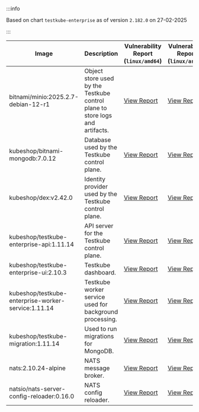 :::info

Based on chart `testkube-enterprise` as of version `2.182.0` on 27-02-2025

:::

| Image | Description | Vulnerability Report (`linux/amd64`) | Vulnerability Report (`linux/arm64`) | Docker Image |
|-------|-------------|----------------------------------------|----------------------------------------|--------------|
| bitnami/minio:2025.2.7-debian-12-r1 | Object store used by the Testkube control plane to store logs and artifacts. | [View Report](./minio-2025.2.7-debian-12-r1_linux_amd64.md) | [View Report](./minio-2025.2.7-debian-12-r1_linux_arm64.md) | [View Image](https://hub.docker.com/layers/bitnami/minio/2025.2.7-debian-12-r1/images/sha256-6200cedfbe0d340913f74f16f93dcd203ec89702c7f120abf45b4bbbea3689cf?context=explore) |
| kubeshop/bitnami-mongodb:7.0.12 | Database used by the Testkube control plane. | [View Report](./bitnami-mongodb-7.0.12_linux_amd64.md) | [View Report](./bitnami-mongodb-7.0.12_linux_arm64.md) | [View Image](https://hub.docker.com/layers/kubeshop/bitnami-mongodb/7.0.12/images/sha256-43aa0e5c2e3eff47a9d82ab89e3d0bdde515b9b64628d328a18342e1facba8aa?context=explore) |
| kubeshop/dex:v2.42.0 | Identity provider used by the Testkube control plane. | [View Report](./dex-v2.42.0_linux_amd64.md) | [View Report](./dex-v2.42.0_linux_arm64.md) | [View Image](https://hub.docker.com/layers/kubeshop/dex/v2.42.0/images/sha256-10dc393947e2d04dd8c0972ccf405e6f47aba0b694af059c94aa9d249d69ae1b?context=explore) |
| kubeshop/testkube-enterprise-api:1.11.14 | API server for the Testkube control plane. | [View Report](./testkube-enterprise-api-1.11.14_linux_amd64.md) | [View Report](./testkube-enterprise-api-1.11.14_linux_arm64.md) | [View Image](https://hub.docker.com/layers/kubeshop/testkube-enterprise-api/1.11.14/images/sha256-21ce461ee8aee02e690abbe23db771dd0e2e81518c08de535ef88004589f8f01?context=explore) |
| kubeshop/testkube-enterprise-ui:2.10.3 | Testkube dashboard. | [View Report](./testkube-enterprise-ui-2.10.3_linux_amd64.md) | [View Report](./testkube-enterprise-ui-2.10.3_linux_arm64.md) | [View Image](https://hub.docker.com/layers/kubeshop/testkube-enterprise-ui/2.10.3/images/sha256-5967fa0c1318e33682a12356dc02e10baa41e05039b3cb5ac2b846e8f5ebf4ad?context=explore) |
| kubeshop/testkube-enterprise-worker-service:1.11.14 | Testkube worker service used for background processing. | [View Report](./testkube-enterprise-worker-service-1.11.14_linux_amd64.md) | [View Report](./testkube-enterprise-worker-service-1.11.14_linux_arm64.md) | [View Image](https://hub.docker.com/layers/kubeshop/testkube-enterprise-worker-service/1.11.14/images/sha256-fa090804c472355cfc5b69f96737d95c3cdfbbfd9a337d0012d7496aa82ba407?context=explore) |
| kubeshop/testkube-migration:1.11.14 | Used to run migrations for MongoDB. | [View Report](./testkube-migration-1.11.14_linux_amd64.md) | [View Report](./testkube-migration-1.11.14_linux_arm64.md) | [View Image](https://hub.docker.com/layers/kubeshop/testkube-migration/1.11.14/images/sha256-c8f5d0d16b401ab0e846733dc2dbfa38d5e688994a5efb027c6b0bc83e65cc14?context=explore) |
| nats:2.10.24-alpine | NATS message broker. | [View Report](./nats-2.10.24-alpine_linux_amd64.md) | [View Report](./nats-2.10.24-alpine_linux_arm64.md) | [View Image](https://hub.docker.com/layers/library/nats/2.10.24-alpine/images/sha256-d13ec5ce79a02e1be937820dd36db611e25bd0c08cd9947fa9a5d52a56bf91fc?context=explore) |
| natsio/nats-server-config-reloader:0.16.0 | NATS config reloader. | [View Report](./nats-server-config-reloader-0.16.0_linux_amd64.md) | [View Report](./nats-server-config-reloader-0.16.0_linux_arm64.md) | [View Image](https://hub.docker.com/layers/natsio/nats-server-config-reloader/0.16.0/images/sha256-6e1f185d0f39fdf6032872bd20f1ce134d4e18c923d55f7cf93d40afcf6a8ffe?context=explore) |
